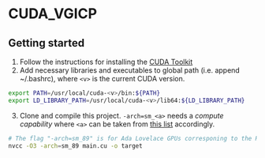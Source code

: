# CUDA_VGICP

## Getting started

1. Follow the instructions for installing the [CUDA Toolkit](https://docs.nvidia.com/cuda/cuda-installation-guide-linux/)
2. Add necessary libraries and executables to global path (i.e. append ~/.bashrc), where `<v>` is the current CUDA version.
```bash
export PATH=/usr/local/cuda-<v>/bin:${PATH}
export LD_LIBRARY_PATH=/usr/local/cuda-<v>/lib64:${LD_LIBRARY_PATH}
```
3. Clone and compile this project. `-arch=sm_<a>` needs a _compute capability_ where `<a>` can be taken from [this list](https://developer.nvidia.com/cuda-gpus) accordingly.
```bash
# The flag "-arch=sm_89" is for Ada Lovelace GPUs corresponing to the RTX 4000 series.
nvcc -O3 -arch=sm_89 main.cu -o target
```
